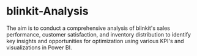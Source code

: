 # blinkit-Analysis
The aim is to conduct a comprehensive analysis of blinkit's sales performance, customer satisfaction, and inventory distribution to identify key insights and opportunities for optimization using various KPI's and visualizations in Power BI.
